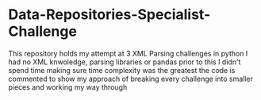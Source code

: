 # Data-Repositories-Specialist-Challenge
This repository holds my attempt at 3 XML Parsing challenges in python
I had no XML knwoledge, parsing libraries or pandas prior to this
I didn't spend time making sure time complexity was the greatest 
the code is commented to show my approach of breaking every challenge into smaller pieces and working my way through 
